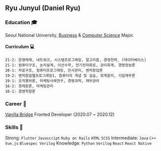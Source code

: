 ## Ryu Junyul (Daniel Ryu)

### Education 🎓 
Seoul National University, [Business](https://cba.snu.ac.kr/) & [Computer Science](https://cse.snu.ac.kr/) Major.

#### Curriculum 💻
```
21-2: 운영체제, 네트워크, 시스템프로그래밍, 알고리즘, 경영전략, (데이터베이스)
21-1: 컴퓨터구조, 논리설계, 이산수학, 전기전자회로, 관리회계, 경영정보론
20-1: 자료구조, 컴퓨터프로그래밍, 인사관리, 벤처창업론
19-2: 벤처창업웹프로그래밍1, 컴퓨터의 개념 및 실습, 회계원리, 기업재무론
19-1: 조직행위론, 마케팅사례연구, 경영과학, 재무관리
16-2: 경제원론, 마케팅관리
16-1: 경영학원론
```

### Career 🚀
[Vanilla Bridge](https://apps.apple.com/kr/app/%EB%B0%94%EB%8B%90%EB%9D%BC%EB%B8%8C%EB%A6%BF%EC%A7%80/id1219876826) Fronted Developer (2020.07 ~ 2020.12)

### Skills 🔪
Strong: ```Flutter``` ```Javascript``` ```Ruby on Rails``` ```HTML``` ```SCSS``` 
Intermediate: ```Java``` ```C++``` ```Vue.js``` ```Bluespec Verilog```
Knowledge: ```Python``` ```Verilog``` ```React``` ```React Native```
